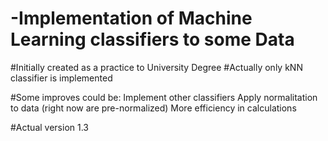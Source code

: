 # -Implementation of Machine Learning classifiers to some Data
#Initially created as a practice to University Degree 
#Actually only kNN classifier is implemented


#Some improves could be:
Implement other classifiers
Apply normalitation to data (right now are pre-normalized)
More efficiency in calculations

#Actual version 1.3
